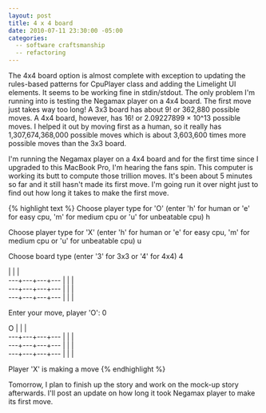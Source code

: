 ```yaml
---
layout: post
title: 4 x 4 board
date: 2010-07-11 23:30:00 -05:00
categories:
  -- software craftsmanship
  -- refactoring
---
```


The 4x4 board option is almost complete with exception to updating the rules-based patterns for CpuPlayer class and adding the Limelight UI elements.  It seems to be working fine in stdin/stdout.  The only problem I'm running into is testing the Negamax player on a 4x4 board.  The first move just takes way too long!  A 3x3 board has about 9! or 362,880 possible moves.  A 4x4 board, however, has 16! or 2.09227899 × 10^13 possible moves.  I helped it out by moving first as a human, so it really has 1,307,674,368,000 possible moves which is about 3,603,600 times more possible moves than the 3x3 board.

I'm running the Negamax player on a 4x4 board and for the first time since I upgraded to this MacBook Pro, I'm hearing the fans spin.  This computer is working its butt to compute those trillion moves.  It's been about 5 minutes so far and it still hasn't made its first move.  I'm going run it over night just to find out how long it takes to make the first move.

{% highlight text %}
Choose player type for 'O' (enter 'h' for human or 'e' for easy cpu, 'm' for  medium cpu or 'u' for unbeatable cpu) h

Choose player type for 'X' (enter 'h' for human or 'e' for easy cpu, 'm' for  medium cpu or 'u' for unbeatable cpu) u

Choose board type (enter '3' for 3x3 or '4' for 4x4) 4


   |   |   |   
---+---+---+---
   |   |   |   
---+---+---+---
   |   |   |   
---+---+---+---
   |   |   |   


Enter your move, player 'O': 0


 O |   |   |   
---+---+---+---
   |   |   |   
---+---+---+---
   |   |   |   
---+---+---+---
   |   |   |   

Player 'X' is making a move
{% endhighlight %}

Tomorrow, I plan to finish up the story and work on the mock-up story afterwards.  I'll post an update on how long it took Negamax player to make its first move.
